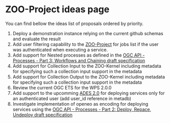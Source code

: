# ZOO-Project ideas page

You can find bellow the ideas list of proposals ordered by priority.

1. Deploy a demonstration instance relying on the current github schemas and evaluate the result
2. Add user filtering capability to the [ZOO-Project](http://www.zoo-project.org) for jobs list if the user was authenticated when executing a service.
3. Add support for Nested processes as defined in the [OGC API - Processes - Part 3: Workflows and Chaining draft specification](https://docs.ogc.org/DRAFTS/21-009.html#_955cd70b-465e-4214-8dbe-58235c197553)
4. Add support for Collection Input to the ZOO-Kernel including metadata for specifying such a collection input support in the metadata
6. Add support for Collection Output to the ZOO-Kernel including metadata for specifying such a collection input support in the metadata
7. Review the current OGC ETS for the WPS 2.0.0
8. Add support to the upcomming [ADES 2.0](https://github.com/EOEPCA/proc-ades-dev) for deploying services only for an authenticated user (add user_id reference in metadb)
9. Investigate implementation of openeo as encoding for deploying services using the [OGC API - Processes - Part 2: Deploy, Repace, Undeploy draft specification](https://docs.ogc.org/DRAFTS/20-044.html)


